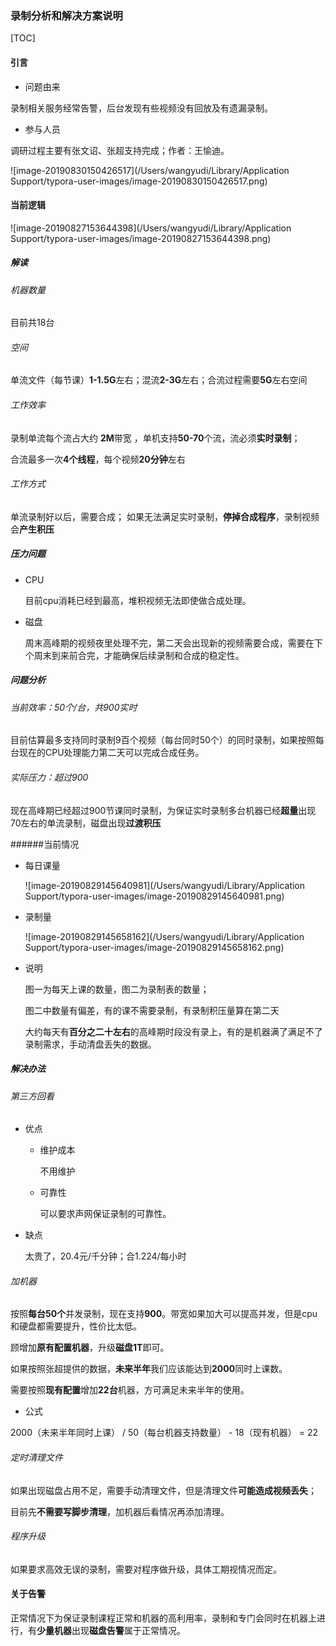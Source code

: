 

### 录制分析和解决方案说明

[TOC]

#### 引言

* 问题由来

录制相关服务经常告警，后台发现有些视频没有回放及有遗漏录制。

* 参与人员

调研过程主要有张文诏、张超支持完成；作者：王愉迪。



![image-20190830150426517](/Users/wangyudi/Library/Application Support/typora-user-images/image-20190830150426517.png)



#### 当前逻辑

![image-20190827153644398](/Users/wangyudi/Library/Application Support/typora-user-images/image-20190827153644398.png)

##### 解读

###### 机器数量

目前共18台



###### 空间

单流文件（每节课）**1-1.5G**左右；混流**2-3G**左右；合流过程需要**5G**左右空间



###### 工作效率

录制单流每个流占大约 **2M**带宽 ，单机支持**50-70**个流，流必须**实时录制**；

合流最多一次**4个线程**，每个视频**20分钟**左右



###### 工作方式

单流录制好以后，需要合成；
如果无法满足实时录制，**停掉合成程序**，录制视频会**产生积压**



##### 压力问题

* CPU

  目前cpu消耗已经到最高，堆积视频无法即使做合成处理。

* 磁盘

  周末高峰期的视频夜里处理不完，第二天会出现新的视频需要合成，需要在下个周末到来前合完，才能确保后续录制和合成的稳定性。





#####  问题分析

######  当前效率：50个/台，共900实时

目前估算最多支持同时录制9百个视频（每台同时50个）的同时录制，如果按照每台现在的CPU处理能力第二天可以完成合成任务。

###### 实际压力：超过900

现在高峰期已经超过900节课同时录制，为保证实时录制多台机器已经**超量**出现70左右的单流录制，磁盘出现**过渡积压**



######当前情况

* 每日课量

  ![image-20190829145640981](/Users/wangyudi/Library/Application Support/typora-user-images/image-20190829145640981.png)

* 录制量

  ![image-20190829145658162](/Users/wangyudi/Library/Application Support/typora-user-images/image-20190829145658162.png)



* 说明

  图一为每天上课的数量，图二为录制表的数量；

  图二中数量有偏差，有的课不需要录制，有录制积压量算在第二天

  

  大约每天有**百分之二十左右**的高峰期时段没有录上，有的是机器满了满足不了录制需求，手动清盘丢失的数据。



#####  解决办法

###### 第三方回看

* 优点

  * 维护成本

    不用维护

  * 可靠性

    可以要求声网保证录制的可靠性。

* 缺点

  太贵了，20.4元/千分钟；合1.224/每小时



###### 加机器

按照**每台50个**并发录制，现在支持**900**。带宽如果加大可以提高并发，但是cpu和硬盘都需要提升，性价比太低。

顾增加**原有配置机器**，升级**磁盘1T**即可。

如果按照张超提供的数据，**未来半年**我们应该能达到**2000**同时上课数。

需要按照**现有配置**增加**22台**机器，方可满足未来半年的使用。

* 公式

2000（未来半年同时上课） / 50（每台机器支持数量） - 18（现有机器） = 22



###### 定时清理文件

如果出现磁盘占用不足，需要手动清理文件，但是清理文件**可能造成视频丢失**；

目前先**不需要写脚步清理**，加机器后看情况再添加清理。



###### 程序升级

如果要求高效无误的录制，需要对程序做升级，具体工期视情况而定。



#### 关于告警

正常情况下为保证录制课程正常和机器的高利用率，录制和专门会同时在机器上进行，有**少量机器**出现**磁盘告警**属于正常情况。

